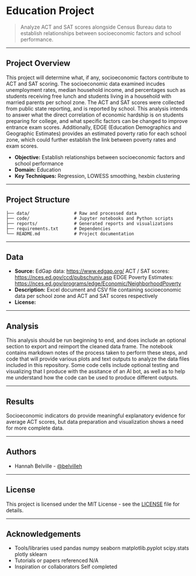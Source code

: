 # Education Project

> Analyze ACT and SAT scores alongside Census Bureau data to establish relationships between socioeconomic factors and school performance.

---

## Project Overview

This project will determine what, if any, socioeconomic factors contribute to ACT and SAT scoring. The socioeconomic data examined incudes unemployment rates, median household income, and percentages such as students receiving free lunch and students living in a household with married parents per school zone. The ACT and SAT scores were collected from public state reporting, and is reported by school. This analysis intends to answer what the direct correlation of economic hardship is on students preparing for college, and what specific factors can be changed to improve entrance exam scores. Additionally, EDGE (Education Demographics and Geographic Estimates) provides an estimated poverty ratio for each school zone, which could further establish the link between poverty rates and exam scores.

- **Objective:** Establish relationships between socioeconomic factors and school performance
- **Domain:** Education
- **Key Techniques:** Regression, LOWESS smoothing, hexbin clustering

---

## Project Structure

```
├── data/                 # Raw and processed data
├── code/                 # Jupyter notebooks and Python scripts
├── reports/              # Generated reports and visualizations
├── requirements.txt      # Dependencies
└── README.md             # Project documentation
```

---

## Data

- **Source:** EdGap data: https://www.edgap.org/
              ACT / SAT scores: https://nces.ed.gov/ccd/pubschuniv.asp
              EDGE Poverty Estimates: https://nces.ed.gov/programs/edge/Economic/NeighborhoodPoverty
- **Description:** Excel document and CSV file containing socioeconomic data per school zone and ACT and SAT scores respectively
- **License:** 

---

## Analysis

This analysis should be run beginning to end, and does include an optional section to export and reimport the cleaned data frame. The notebook contains markdown notes of the process taken to perform these steps, and code that will provide various plots and text outputs to analyze the data files included in this repository. Some code cells include optional testing and visualizing that I produce with the assitance of an AI bot, as well as to help me understand how the code can be used to produce different outputs.

---

## Results

Socioeconomic indicators do provide meaningful explanatory evidence for average ACT scores, but data preparation and visualization shows a need for more complete data. 

---

## Authors

- Hannah Belville - [@belvilleh](https://github.com/belvilleh)

---

## License

This project is licensed under the MIT License - see the [LICENSE](LICENSE) file for details.

---

## Acknowledgements

- Tools/libraries used
    pandas
    numpy
    seaborn
    matplotlib.pyplot
    scipy.stats
    plotly
    sklearn
- Tutorials or papers referenced
    N/A
- Inspiration or collaborators
    Self completed